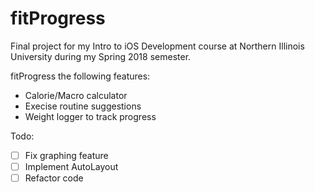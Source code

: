# fitProgress
Final project for my Intro to iOS Development course at Northern Illinois University during my Spring 2018 semester.

fitProgress the following features:
- Calorie/Macro calculator
- Execise routine suggestions
- Weight logger to track progress

Todo:
- [ ] Fix graphing feature
- [ ] Implement AutoLayout
- [ ] Refactor code
